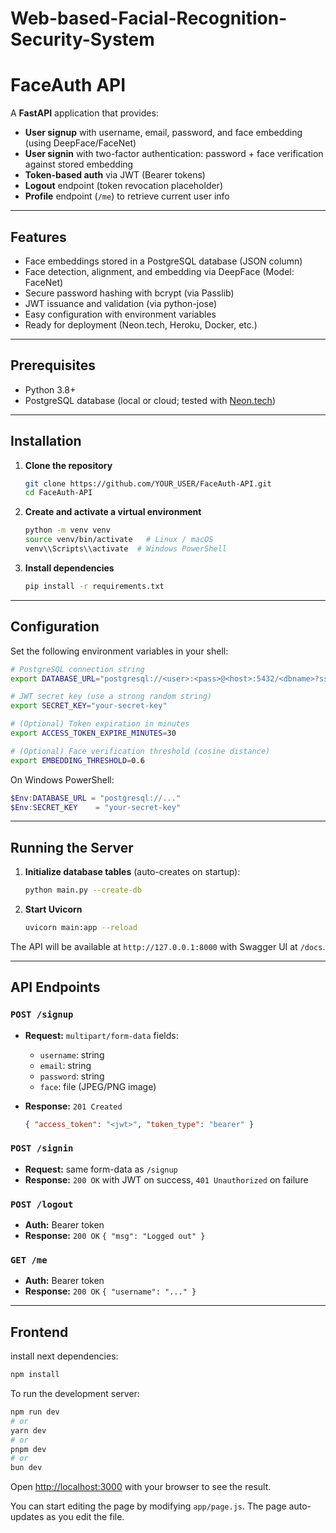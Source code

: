 
# Web-based-Facial-Recognition-Security-System
# FaceAuth API

A **FastAPI** application that provides:

* **User signup** with username, email, password, and face embedding (using DeepFace/FaceNet)
* **User signin** with two-factor authentication: password + face verification against stored embedding
* **Token-based auth** via JWT (Bearer tokens)
* **Logout** endpoint (token revocation placeholder)
* **Profile** endpoint (`/me`) to retrieve current user info

---

## Features

* Face embeddings stored in a PostgreSQL database (JSON column)
* Face detection, alignment, and embedding via DeepFace (Model: FaceNet)
* Secure password hashing with bcrypt (via Passlib)
* JWT issuance and validation (via python-jose)
* Easy configuration with environment variables
* Ready for deployment (Neon.tech, Heroku, Docker, etc.)

---

## Prerequisites

* Python 3.8+
* PostgreSQL database (local or cloud; tested with [Neon.tech](https://neon.tech))

---

## Installation

1. **Clone the repository**

   ```bash
   git clone https://github.com/YOUR_USER/FaceAuth-API.git
   cd FaceAuth-API
   ```

2. **Create and activate a virtual environment**

   ```bash
   python -m venv venv
   source venv/bin/activate   # Linux / macOS
   venv\\Scripts\\activate  # Windows PowerShell
   ```

3. **Install dependencies**

   ```bash
   pip install -r requirements.txt
   ```

---

## Configuration

Set the following environment variables in your shell:

```bash
# PostgreSQL connection string
export DATABASE_URL="postgresql://<user>:<pass>@<host>:5432/<dbname>?sslmode=require"

# JWT secret key (use a strong random string)
export SECRET_KEY="your-secret-key"

# (Optional) Token expiration in minutes
export ACCESS_TOKEN_EXPIRE_MINUTES=30

# (Optional) Face verification threshold (cosine distance)
export EMBEDDING_THRESHOLD=0.6
```

On Windows PowerShell:

```powershell
$Env:DATABASE_URL = "postgresql://..."
$Env:SECRET_KEY    = "your-secret-key"
```

---

## Running the Server

1. **Initialize database tables** (auto-creates on startup):

   ```bash
   python main.py --create-db
   ```

2. **Start Uvicorn**

   ```bash
   uvicorn main:app --reload
   ```

The API will be available at `http://127.0.0.1:8000` with Swagger UI at `/docs`.

---

## API Endpoints

### `POST /signup`

* **Request:** `multipart/form-data` fields:

  * `username`: string
  * `email`: string
  * `password`: string
  * `face`: file (JPEG/PNG image)

* **Response:** `201 Created`

  ```json
  { "access_token": "<jwt>", "token_type": "bearer" }
  ```

### `POST /signin`

* **Request:** same form-data as `/signup`
* **Response:** `200 OK` with JWT on success, `401 Unauthorized` on failure

### `POST /logout`

* **Auth:** Bearer token
* **Response:** `200 OK` `{ "msg": "Logged out" }`

### `GET /me`

* **Auth:** Bearer token
* **Response:** `200 OK` `{ "username": "..." }`

---

## Frontend
install next dependencies:

```bash
npm install
```

To run the development server:

```bash
npm run dev
# or
yarn dev
# or
pnpm dev
# or
bun dev
```

Open [http://localhost:3000](http://localhost:3000) with your browser to see the result.

You can start editing the page by modifying `app/page.js`. The page auto-updates as you edit the file.
